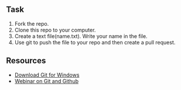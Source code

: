 ## Task

1. Fork the repo. 
2. Clone this repo to your computer. 
3. Create a text file(name.txt). Write your name in the file.
4. Use git to push the file to your repo and then create a pull request.

## Resources

- [Download Git for Windows](https://git-scm.com/download/win)
- [Webinar on Git and Github]()

